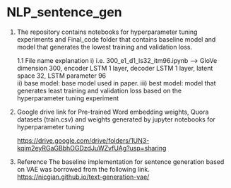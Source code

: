 # NLP_sentence_gen
1. The repository contains notebooks for hyperparameter tuning experiments and Final_code folder that contains baseline model and model that generates the lowest training and validation loss. 

    1.1 File name explanation 
        i) i.e. 300_e1_d1_ls32_itm96.ipynb --> GloVe dimension 300, encoder LSTM 1 layer, decoder LSTM 1 layer, latent space 32, LSTM parameter 96       
        ii) base model: base model used in paper. 
        iii) best model: model that generates least training and validation loss based on the hyperparameter tuning experiment
        
   
2. Google drive link for Pre-trained Word embedding weights, Quora datasets (train.csv) and weights generated by jupyter notebooks for hyperparameter tuning
    
    https://drive.google.com/drive/folders/1UN3-kqim2eyRGaGBbhOGDzdJuWZvfUAg?usp=sharing
   
3. Reference
   The baseline implementation for sentence generation based on VAE was borrowed from the following link. 
    https://nicgian.github.io/text-generation-vae/


 
